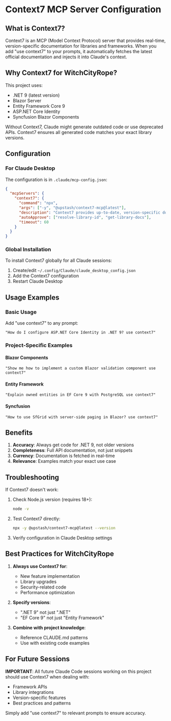 # Context7 MCP Server Configuration

## What is Context7?

Context7 is an MCP (Model Context Protocol) server that provides real-time, version-specific documentation for libraries and frameworks. When you add "use context7" to your prompts, it automatically fetches the latest official documentation and injects it into Claude's context.

## Why Context7 for WitchCityRope?

This project uses:
- .NET 9 (latest version)
- Blazor Server
- Entity Framework Core 9
- ASP.NET Core Identity
- Syncfusion Blazor Components

Without Context7, Claude might generate outdated code or use deprecated APIs. Context7 ensures all generated code matches your exact library versions.

## Configuration

### For Claude Desktop

The configuration is in `.claude/mcp-config.json`:

```json
{
  "mcpServers": {
    "context7": {
      "command": "npx",
      "args": ["-y", "@upstash/context7-mcp@latest"],
      "description": "Context7 provides up-to-date, version-specific documentation for libraries and frameworks",
      "autoApprove": ["resolve-library-id", "get-library-docs"],
      "timeout": 60
    }
  }
}
```

### Global Installation

To install Context7 globally for all Claude sessions:

1. Create/edit `~/.config/Claude/claude_desktop_config.json`
2. Add the Context7 configuration
3. Restart Claude Desktop

## Usage Examples

### Basic Usage
Add "use context7" to any prompt:
```
"How do I configure ASP.NET Core Identity in .NET 9? use context7"
```

### Project-Specific Examples

#### Blazor Components
```
"Show me how to implement a custom Blazor validation component use context7"
```

#### Entity Framework
```
"Explain owned entities in EF Core 9 with PostgreSQL use context7"
```

#### Syncfusion
```
"How to use SfGrid with server-side paging in Blazor? use context7"
```

## Benefits

1. **Accuracy**: Always get code for .NET 9, not older versions
2. **Completeness**: Full API documentation, not just snippets
3. **Currency**: Documentation is fetched in real-time
4. **Relevance**: Examples match your exact use case

## Troubleshooting

If Context7 doesn't work:

1. Check Node.js version (requires 18+):
   ```bash
   node -v
   ```

2. Test Context7 directly:
   ```bash
   npx -y @upstash/context7-mcp@latest --version
   ```

3. Verify configuration in Claude Desktop settings

## Best Practices for WitchCityRope

1. **Always use Context7 for**:
   - New feature implementation
   - Library upgrades
   - Security-related code
   - Performance optimization

2. **Specify versions**:
   - ".NET 9" not just ".NET"
   - "EF Core 9" not just "Entity Framework"

3. **Combine with project knowledge**:
   - Reference CLAUDE.md patterns
   - Use with existing code examples

## For Future Sessions

**IMPORTANT**: All future Claude Code sessions working on this project should use Context7 when dealing with:
- Framework APIs
- Library integrations
- Version-specific features
- Best practices and patterns

Simply add "use context7" to relevant prompts to ensure accuracy.